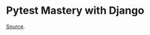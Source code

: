 # Pytest Mastery with Django

[Source](https://youtube.com/playlist?list=PLOLrQ9Pn6caw3ilqDR8_qezp76QuEOlHY&si=nyeRsbODkkB5tkTM).

